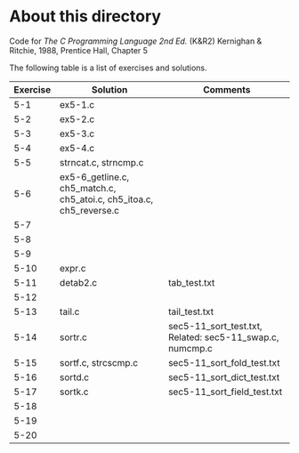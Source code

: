 # About this directory 
Code for _The C Programming Language 2nd Ed._ (K&R2) Kernighan & Ritchie, 1988, Prentice Hall, Chapter 5

The following table is a list of exercises and solutions.

|Exercise|Solution|Comments|
|--------|--------|--------|
|5-1 	 | ex5-1.c||
|5-2  	 | ex5-2.c     ||
|5-3    | ex5-3.c     ||
|5-4    | ex5-4.c     ||
|5-5    | strncat.c, strncmp.c     ||
|5-6    | ex5-6_getline.c, ch5_match.c, ch5_atoi.c, ch5_itoa.c, ch5_reverse.c     ||
|5-7    |      ||
|5-8    |      ||
|5-9    |      ||
|5-10 	 | expr.c     ||
|5-11    | detab2.c     |tab_test.txt|
|5-12  	 |      ||
|5-13    |tail.c      |tail_test.txt|
|5-14    |sortr.c      |sec5-11_sort_test.txt, Related: sec5-11_swap.c, numcmp.c|
|5-15    |sortf.c, strcscmp.c      |sec5-11_sort_fold_test.txt|
|5-16    |sortd.c      | sec5-11_sort_dict_test.txt|
|5-17    |sortk.c      |sec5-11_sort_field_test.txt|
|5-18    |      ||
|5-19    |      ||
|5-20    |      ||
